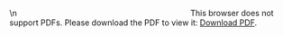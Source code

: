 \n<object data="https://github.com/liatrio/wikify/blob/master/content/Bios/john_smith.pdf" type="application/pdf" width="700px" height="700px">
    <embed src="https://github.com/liatrio/wikify/blob/master/content/Bios/john_smith.pdf">
        This browser does not support PDFs. Please download the PDF to view it: <a href="https://github.com/liatrio/wikify/blob/master/content/Bios/john_smith.pdf">Download PDF</a>.</p>
    </embed>
</object>
